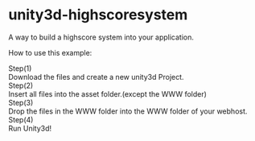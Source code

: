 # unity3d-highscoresystem
A way to build a highscore system into your application.

How to use this example:

Step(1)<br>
Download the files and create a new unity3d Project.<br>
Step(2)<br>
Insert all files into the asset folder.(except the WWW folder)<br>
Step(3)<br>
Drop the files in the WWW folder into the WWW folder of your webhost.<br>
Step(4)<br>
Run Unity3d!<br>
